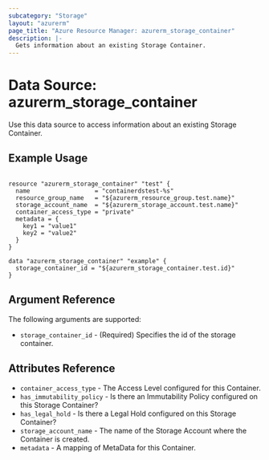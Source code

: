 ```yaml
---
subcategory: "Storage"
layout: "azurerm"
page_title: "Azure Resource Manager: azurerm_storage_container"
description: |-
  Gets information about an existing Storage Container.
---
```


# Data Source: azurerm_storage_container

Use this data source to access information about an existing Storage Container.

## Example Usage

```hcl

resource "azurerm_storage_container" "test" {
  name                  = "containerdstest-%s"
  resource_group_name   = "${azurerm_resource_group.test.name}"
  storage_account_name  = "${azurerm_storage_account.test.name}"
  container_access_type = "private"
  metadata = {
    key1 = "value1"
    key2 = "value2"
  }
}

data "azurerm_storage_container" "example" {
  storage_container_id = "${azurerm_storage_container.test.id}"
}
```

## Argument Reference

The following arguments are supported:

* `storage_container_id` - (Required) Specifies the id of the storage container.

## Attributes Reference

* `container_access_type` - The Access Level configured for this Container.
* `has_immutability_policy` - Is there an Immutability Policy configured on this Storage Container?
* `has_legal_hold` - Is there a Legal Hold configured on this Storage Container?
* `storage_account_name` - The name of the Storage Account where the Container is created.
* `metadata`  - A mapping of MetaData for this Container.
